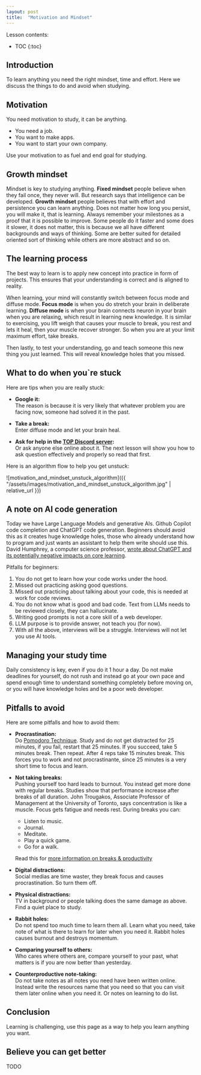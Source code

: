 ```yaml
---
layout: post
title:  "Motivation and Mindset"
---
```


Lesson contents:

* TOC
{:toc}

## Introduction

To learn anything you need the right mindset, time and effort. Here we discuss the things to do and avoid when studying.

## Motivation

You need motivation to study, it can be anything.

- You need a job.
- You want to make apps.
- You want to start your own company.

Use your motivation to as fuel and end goal for studying.

## Growth mindset

Mindset is key to studying anything. **Fixed mindset** people believe when they fail once, they never will. But research says that intelligence can be developed. **Growth mindset** people believes that with effort and persistence you can learn anything. Does not matter how long you persist, you will make it, that is learning. Always remember your milestones as a proof that it is possible to improve. Some people do it faster and some does it slower, it does not matter, this is because we all have different backgrounds and ways of thinking. Some are better suited for detailed oriented sort of thinking while others are more abstract and so on.

## The learning process

The best way to learn is to apply new concept into practice in form of projects. This ensures that your understanding is correct and is aligned to reality.

When learning, your mind will constantly switch between focus mode and diffuse mode. **Focus mode** is when you do stretch your brain in deliberate learning. **Diffuse mode** is when your brain connects neuron in your brain when you are relaxing, which result in learning new knowledge. It is similar to exercising, you lift weigh that causes your muscle to break, you rest and lets it heal, then your muscle recover stronger. So when you are at your limit maximum effort, take breaks.

Then lastly, to test your understanding, go and teach someone this new thing you just learned. This will reveal knowledge holes that you missed.

## What to do when you`re stuck

Here are tips when you are really stuck:

- **Google it:**  
  The reason is because it is very likely that whatever problem you are facing now, someone had solved it in the past.

- **Take a break:**  
  Enter diffuse mode and let your brain heal.

- **Ask for help in the [TOP Discord server](https://discord.gg/theodinproject):**  
  Or ask anyone else online about it. The next lesson will show you how to ask question effectively and properly so read that first.

Here is an algorithm flow to help you get unstuck:

![motivation_and_mindset_unstuck_algorithm]({{ "/assets/images/motivation_and_mindset_unstuck_algorithm.jpg" | relative_url }})

## A note on AI code generation

Today we have Large Language Models and generative AIs. Github Copilot code completion and ChatGPT code generation. Beginners should avoid this as it creates huge knowledge holes, those who already understand how to program and just wants an assistant to help them write should use this. David Humphrey, a computer science professor, [wrote about ChatGPT and its potentially negative impacts on core learning](https://blog.humphd.org/cheatgpt/).

Pitfalls for beginners:

1. You do not get to learn how your code works under the hood.
2. Missed out practicing asking good questions.
3. Missed out practicing about talking about your code, this is needed at work for code reviews.
4. You do not know what is good and bad code. Text from LLMs needs to be reviewed closely, they can hallucinate.
5. Writing good prompts is not a core skill of a web developer.
6. LLM purpose is to provide answer, not teach you (for now).
7. With all the above, interviews will be a struggle. Interviews will not let you use AI tools.

## Managing your study time

Daily consistency is key, even if you do it 1 hour a day. Do not make deadlines for yourself, do not rush and instead go at your own pace and spend enough time to understand something completely before moving on, or you will have knowledge holes and be a poor web developer.

## Pitfalls to avoid

Here are some pitfalls and how to avoid them:

- **Procrastination:**  
  Do [Pomodoro Technique](https://en.wikipedia.org/wiki/Pomodoro_Technique). Study and do not get distracted for 25 minutes, if you fail, restart that 25 minutes. If you succeed, take 5 minutes break. Then repeat. After 4 reps take 15 minutes break. This forces you to work and not procrastinante, since 25 minutes is a very short time to focus and learn.

- **Not taking breaks:**  
  Pushing yourself too hard leads to burnout. You instead get more done with regular breaks. Studies show that performance increase after breaks of all duration. John Trougakos, Associate Professor of Management at the University of Toronto, says concentration is like a muscle. Focus gets fatigue and needs rest. During breaks you can:
  - Listen to music.
  - Journal.
  - Meditate.
  - Play a quick game.
  - Go for a walk.

  Read this for [more information on breaks & productivity](https://simpleprogrammer.com/taking-breaks-will-boost-productivity/)

- **Digital distractions:**  
  Social medias are time waster, they break focus and causes procrastination. So turn them off.

- **Physical distractions:**  
  TV in background or people talking does the same damage as above. Find a quiet place to study.

- **Rabbit holes:**  
  Do not spend too much time to learn them all. Learn what you need, take note of what is there to learn for later when you need it. Rabbit holes causes burnout and destroys momentum.
  
- **Comparing yourself to others:**  
  Who cares where others are, compare yourself to your past, what matters is if you are now better than yesterday.

- **Counterproductive note-taking:**  
  Do not take notes as all notes you need have been written online. Instead write the resources name that you need so that you can visit them later online when you need it. Or notes on learning to do list.

## Conclusion

Learning is challenging, use this page as a way to help you learn anything you want.

## Believe you can get better

TODO
